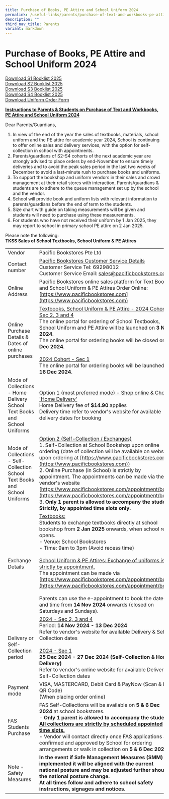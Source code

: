 ```yaml
---
title: Purchase of Books, PE Attire and School Uniform 2024
permalink: /useful-links/parents/purchase-of-text-and-workbooks-pe-attire-and-school-uniform-2024/
description: ""
third_nav_title: Parents
variant: markdown
---
```

# Purchase of Books, PE Attire and School Uniform 2024

[Download S1 Booklist 2025](/files/S1_2025_BOOKLIST.pdf)<br>
[Download S2 Booklist 2025](/files/S2_2025_BOOKLIST.pdf)<br>
[Download S3 Booklist 2025](/files/S3_BOOKLIST_2025.pdf)<br>
[Download S4 Booklist 2025](/files/S4_BOOKLIST_2025.pdf)<br>
[Download Uniform Order Form](/files/TKSS___Uniform_Order_Form_2025.pdf) <br>

**<u>Instructions to Parents &amp; Students on Purchase of Text and Workbooks, PE Attire and School Uniform 2024</u>**

Dear Parents/Guardians, 
1. In view of the end of the year the sales of textbooks, materials, school uniform and the PE attire for academic year 2024, School is continuing to offer online sales and delivery services, with the option for self-collection in school with appointments. 
2. Parents/guardians of S2-S4 cohorts of the next academic year are strongly advised to place orders by end-November to ensure timely deliveries and to avoid the peak sales period in the last two weeks of December to avoid a last-minute rush to purchase books and uniforms. 
3. To support the bookshop and uniform vendors in their sales and crowd management at their retail stores with interaction, Parents/guardians &amp; students are to adhere to the queue management set up by the school and the vendor. 
4. School will provide book and uniform lists with relevant information to parents/guardians before the end of term to the students. 
5. Size chart with guide on taking measurements will be given and students will need to purchase using these measurements. 
6. For students who have not received their uniform by 1 Jan 2025, they may report to school in primary school PE attire on 2 Jan 2025.

Please note the following:<br>**TKSS Sales of School Textbooks, School Uniform &amp; PE Attires**

|  |  |
| -------- | -------- |
| Vendor    | Pacific Bookstores Pte Ltd    |
| Contact number | <u>Pacific Bookstores Customer Service Details</u><br>Customer Service Tel: 69298012<br>Customer Service Email: [sales@pacificbookstores.com](sales@pacificbookstores.com)| 
| Online Address | Pacific Bookstores online sales platform for Text Books and School Uniform &amp; PE Attires Order Online: [https://www.pacificbookstores.com](https://www.pacificbookstores.com) | 
 | Online Purchase Details &amp; Dates of online purchases | <u>Textbooks, School Uniform &amp; PE Attire - 2024 Cohort - Sec 2, 3 and 4</u><br>The online portal for ordering of School Textbooks, School Uniform and PE Attire will be launched on **3 Nov 2024**.<br>The online portal for ordering books will be closed on **15 Dec 2024**.<br><br><u>2024 Cohort - Sec 1</u><br>The online portal for ordering books will be launched on **16 Dec 2024**.| 
| Mode of Collections - Home Delivery School Text Books and School Uniforms     | <u>Option 1 (most preferred mode) - Shop online &amp; Choose 'Home Delivery'</u><br>Home Delivery fee of **$14.90** applies<br>Delivery time refer to vendor's website for available delivery dates for booking     |
| Mode of Collections - Self-Collection School Text Books and School Uniforms | <u>Option 2 (Self-Collection / Exchanges)</u><br>1. Self-Collection at School Bookshop upon online ordering (date of collection will be available on website upon ordering at [https://www.pacificbookstores.com](https://www.pacificbookstores.com))<br>2. Online Purchase (in School) is strictly by appointment. The appointments can be made via the vendor's website [https://www.pacificbookstores.com/appointment/book](https://www.pacificbookstores.com/appointment/book)<br>3. **Only 1 parent is allowed to accompany the student. Strictly, by appointed time slots only.** | 
| Exchange Details | <u>Textbooks:</u><br>Students to exchange textbooks directly at school bookshop from **2 Jan 2025** onwards, when school re-opens.<br>- Venue: School Bookstores<br>- Time: 9am to 3pm (Avoid recess time)<br><br><u>School Uniform &amp; PE Attires: Exchange of uniforms is strictly by appointment.</u><br>The appointment can be made via [https://www.pacificbookstores.com/appointment/book](https://www.pacificbookstores.com/appointment/book)<br><br>Parents can use the e-appointment to book the date and time from **14 Nov 2024** onwards (closed on Saturdays and Sundays). | 
| Delivery or Self-Collection period | <u>2024 - Sec 2, 3 and 4</u><br>Period: **14 Nov 2024 - 13 Dec 2024**<br>Refer to vendor's website for available Delivery &amp; Self-Collection dates<br><br><u>2024 - Sec 1</u><br>**25 Dec 2024 - 27 Dec 2024 (Self-Collection &amp; Home Delivery)**<br>Refer to vendor's online website for available Delivery &amp; Self-Collection dates| 
| Payment mode | VISA, MASTERCARD, Debit Card &amp; PayNow (Scan &amp; Pay QR Code)<br>(When placing order online) |
| FAS Students Purchase | FAS Self-Collections will be available on **5 &amp; 6 Dec 2024** at school bookstores.<br>- **Only 1 parent is allowed to accompany the student. <u>All collections are strictly by scheduled appointed time slots.</u>**<br>- Vendor will contact directly once FAS applications are confirmed and approved by School for ordering arrangements or walk in collection on **5 &amp; 6 Dec 2024**.|
| Note - Safety Measures | **In the event if Safe Management Measures (SMM) are implemented it will be aligned with the current national posture and may be adjusted further should the national posture change.<br>At all times follow and adhere to school safety instructions, signages and notices.** |